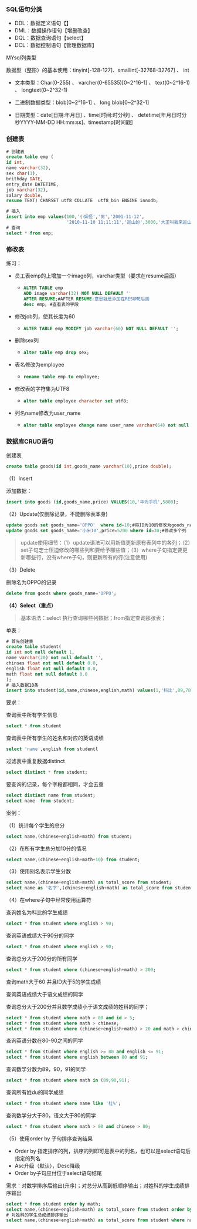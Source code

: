 ### SQL语句分类

* DDL：数据定义语句【】
* DML：数据操作语句【增删改查】
* DQL：数据查询语句【select】
* DCL：数据控制语句【管理数据库】



MYsql列类型

数据型（整形）的基本使用：tinyint[-128-127]、smallint[-32768-32767] 、 int

* 文本类型：Char(0-255) 、 varcher(0-65535)[0~2^16-1] 、 text(0~2^16-1) 、 longtext(0~2^32-1)

* 二进制数据类型：blob[0~2^16-1] 、 long blob[0~2^32-1]

* 日期类型：date[日期:年月日] 、time[时间:时分秒] 、 detetime[年月日时分秒YYYY-MM-DD HH:mm:ss]、timestamp[时间戳]

### 创建表

```sql
# 创建表
create table emp (
id int,
name varchar(32),
sex char(1),
brithday DATE,
entry_date DATETIME,
job varchar(32),
salary double,
resume TEXT) CHARSET utf8 COLLATE  utf8_bin ENGINE innodb;

# 插入
insert into emp values(100,'小妖怪','男','2001-11-12',
                       '2010-11-10 11;11:11','巡山的',3000,'大王叫我来巡山');
# 查询
select * from emp;
```

### 修改表

练习：

* 员工表emp的上增加一个image列，varchar类型（要求在resume后面）

  * ```sql
    ALTER TABLE emp 
    ADD image varchar(32) NOT NULL DEFAULT ''
    AFTER RESUME;#AFTER RESUME:意思就是添加在RESUME后面
    desc emp; #查看表的字段
    ```

* 修改job列，使其长度为60

  * ```sql
    ALTER TABLE emp MODIFY job varchar(60) NOT NULL DEFAULT '';
    ```

* 删除sex列

  * ```sql
    alter table emp drop sex;
    ```

* 表名修改为employee

  * ```sql
    rename table emp to employee;
    ```

* 修改表的字符集为UTF8

  * ```sql
    alter table employee character set utf8;
    ```

* 列名name修改为user_name

  * ```sql
    alter table employee change name user_name varchar(64) not null default '';
    ```

### 数据库CRUD语句

创建表

```sql
create table goods(id int,goods_name varchar(10),price double);
```

（1）Insert

添加数据：

```sql
insert into goods (id,goods_name,price) VALUES(10,'华为手机',5800);
```

（2）Update(仅删除记录，不能删除表本身)

```sql
update goods set goods_name='OPPO'  where id=10;#将ID为10的修改为goods_name='OPPO'
update goods set goods_name='小米10',price=5200 where id=30;#修改多个列
```

> update使用细节：（1）update语法可以用新值更新原有表列中的各列；（2）set子句芝士压迫修改的哪些列和要给予哪些值；（3）where子句指定要更新哪些行，没有where子句，则更新所有的行(注意使用)

（3）Delete

删除名为OPPO的记录

```sql
delete from goods where goods_name='OPPO';
```



**（4）Select（重点）**

> 基本语法：select 执行查询哪些列数据；from指定查询那张表；

单表：

```sql
# 首先创建表
create table student(
id int not null default 1,
name varchar(20) not null default '',
chinses float not null default 0.0,
english float not null default 0.0,
math float not null default 0.0
);
# 插入数据10条
insert into student(id,name,chinese,english,math) values(1,'科比',89,78,90);
```

要求：

查询表中所有学生信息

```sql
select * from student
```

查询表中所有学生的姓名和对应的英语成绩

```sql
select 'name',english from studentl
```

过滤表中重复数据distinct

```sql
select distinct * from student;
```

要查询的记录，每个字段都相同，才会去重

```sql
select distinct name from student;
select name  from student;
```

案例：

（1）统计每个学生的总分

```sql
select name,(chinese+english+math) from student;
```

（2）在所有学生总分加10分的情况

```sql
select name,(chinese+english+math+10) from student;
```

（3）使用别名表示学生分数

```sql
select name,(chinese+english+math) as total_score from student;
select name as '名字',(chinese+english+math) as total_score from student;
```

（4）在where子句中经常使用运算符

查询姓名为科比的学生成绩

```sql
select * from student where english > 90;
```

查询英语成绩大于90分的同学

```sql
select * from student where english > 90;
```

查询总分大于200分的所有同学

```sql
select * from student where (chinese+english+math) > 200;
```

查询math大于60 并且ID大于5的学生成绩

查询英语成绩大于语文成绩的同学

查询总分大于200分并且数学成绩小于语文成绩的姓科的同学；

```sql
select * from student where math > 80 and id > 5;
select * from student where math > chinese;
select * from student where (chinese+english+math) > 20 and math > chinese and name like '科%';
```

查询英语分数在80-90之间的同学

```sql
select * from student where english >= 80 and english <= 91;
select * from student where english between 80 and 91;
```

查询数学分数为89，90，91的同学

```sql
select * from student where math in (89,90,91);
```

查询所有姓du的同学成绩

```sql
select * from student where name like '杜%';
```

查询数学分大于80，语文大于80的同学

```sql
select * from student where math > 80 and chinese > 80;
```

（5）使用order by 子句排序查询结果

* Order by 指定排序的列，排序的列即可是表中的列名，也可以是select语句后指定的列名
* Asc升级（默认），Desc降级
* Order by子句应付位于select语句结尾

需求：对数学排序后输出(升序)；对总分从高到低顺序输出；对姓科的学生成绩排序输出

```sql
select * from student order by math;
select name,(chinese+english+math) as total_score from student order by total_score desc ;
# 对姓科的学生总成绩排序输出
select name,(chinese+english+math) as total_score from student where name like '科%' order by total_score desc;
```

